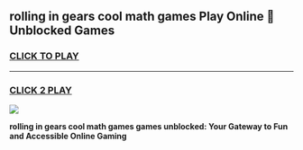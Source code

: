 
## rolling in gears cool math games Play Online 👋 Unblocked Games
<h3>
<a href="https://news.freeplayer.one?title=rolling_in_gears_cool_math_games&ref=17CMG">CLICK TO PLAY</a></h3>
<hr>

<h3>
<a href="https://news.freeplayer.one?title=rolling_in_gears_cool_math_games&ref=17CMG">CLICK 2 PLAY</a>
  
</h3>

<a href="https://news.freeplayer.one?title=rolling_in_gears_cool_math_games&ref=17CMG/"><img src="https://clearcache.store/games.png"></a>


**rolling in gears cool math games games unblocked: Your Gateway to Fun and Accessible Online Gaming**

